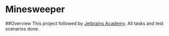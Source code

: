 # Minesweeper

##Overview
This project followed by [Jetbrains Academy](https://hyperskill.org/projects/8?track=18).
All tasks and test scenarios done.
